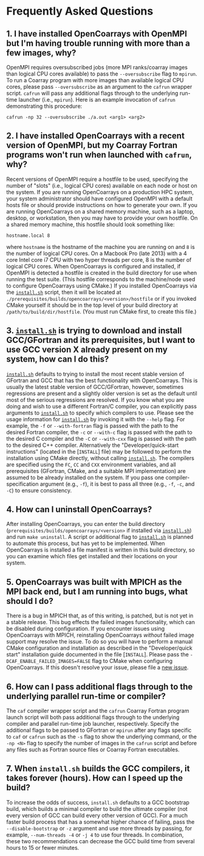 Frequently Asked Questions
==========================

## 1. I have installed OpenCoarrays with OpenMPI but I'm having trouble running with more than a few images, why? ##

OpenMPI requires oversubscribed jobs (more MPI ranks/coarray
images than logical CPU cores available) to pass the
`--oversubscribe` flag to `mpirun`. To run a Coarray program with
more images than available logical CPU cores, please pass
`--oversubscribe` as an argument to the `cafrun` wrapper
script. `cafrun` will pass any additional flags through to the
underlying run-time launcher (i.e., `mpirun`). Here is an example
invocation of `cafrun` demonstrating this procedure:

```
cafrun -np 32 --oversubscribe ./a.out <arg1> <arg2>
```

## 2. I have installed OpenCoarrays with a recent version of OpenMPI, but my Coarray Fortran programs won't run when launched with `cafrun`, why? ##

Recent versions of OpenMPI require a hostfile to be used,
specifying the number of "slots" (i.e., logical CPU cores)
available on each node or host on the system. If you are running
OpenCoarrays on a production HPC system, your system
administrator should have configured OpenMPI with a default hosts
file or should provide instructions on how to generate your
own. If you are running OpenCoarrays on a shared memory machine,
such as a laptop, desktop, or workstation, then you may have to
provide your own hostfile. On a shared memory machine, this
hostfile should look something like:

```
hostname.local 8
```

where `hostname` is the hostname of the machine you are running on
and `8` is the number of logical CPU cores. On a Macbook Pro (late
2013) with a 4 core Intel core i7 CPU with two hyper threads per
core, 8 is the number of logical CPU cores. When OpenCoarrays is
configured and installed, if OpenMPI is detected a hostfile is
created in the build directory for use when running the test
suite. (This hostfile corresponds to the machine/node used to
configure OpenCoarrays using CMake.) If you installed OpenCoarrays
via the [`install.sh`] script, then it will be located at
`./prerequisites/builds/opencoarrays/<version>/hostfile` or if you
invoked CMake yourself it should be in the top level of your build
directory at `/path/to/build/dir/hostfile`. (You must run CMake
first, to create this file.)

## 3. [`install.sh`] is trying to download and install GCC/GFortran and its prerequisites, but I want to use GCC version X already present on my system, how can I do this? ##

[`install.sh`] defaults to trying to install the most recent stable
version of GFortran and GCC that has the best functionality with
OpenCoarrays. This is usually the latest stable version of
GCC/GFortran, however, sometimes regressions are present and a
slightly older version is set as the default until most of the serious
regressions are resolved. If you know what you are doing and wish to
use a different Fortran/C compiler, you can explicitly pass arguments
to [`install.sh`] to specify which compilers to use. Please see the
usage information for [`install.sh`] by invoking it with the `--help`
flag. For example, the `-f` or `--with-fortran` flag is passed with
the path to the desired Fortran compiler, the `-c` or `--with-c` flag
is passed with the path to the desired C compiler and the `-C` or
`--with-cxx` flag is passed with the path to the desired C++
compiler. Alternatively the "Developer/quick-start instructions"
(located in the [`INSTALL`] file) may be followed to perform the
installation using CMake directly, without calling [`install.sh`]. The
compilers are specified using the `FC`, `CC` and `CXX` environment
variables, and all prerequisites (GFortran, CMake, and a suitable MPI
implementation) are assumed to be already installed on the system. If
you pass one compiler-specification argument (e.g., `-f`), it is best
to pass all three (e.g., `-f`, `-c`, and `-C`) to ensure consistency.

## 4. How can I uninstall OpenCoarrays? ##

After installing OpenCoarrays, you can enter the build directory
(`prerequisites/builds/opencoarrays/<version>` if installed via
[`install.sh`]) and run `make uninstall`. A script or additional flag
to [`install.sh`] is planned to automate this process, but has yet to
be implemented. When OpenCoarrays is installed a file manifest is
written in this build directory, so you can examine which files get
installed and their locations on your system.

## 5. OpenCoarrays was built with MPICH as the MPI back end, but I am running into bugs, what should I do? ##

There is a bug in MPICH that, as of this writing, is patched, but is
not yet in a stable release. This bug effects the failed images
functionality, which can be disabled during configuration. If you
encounter issues using OpenCoarrays with MPICH, reinstalling
OpenCoarrays _without_ failed image support may resolve the issue. To
do so you will have to perform a manual CMake configuration and
installation as described in the "Developer/quick start" installation
guide documented in the file [`INSTALL`]. Please pass the
`-DCAF_ENABLE_FAILED_IMAGES=FALSE` flag to CMake when configuring
OpenCoarrays. If this doesn't resolve your issue, please file a
[new issue].

## 6. How can I pass additional flags through to the underlying parallel run-time or compiler? ##

The `caf` compiler wrapper script and the `cafrun` Coarray Fortran
program launch script will both pass additional flags through to
the underlying compiler and parallel run-time job launcher,
respectively. Specify the additional flags to be passed to
GFortran or `mpirun` after any flags specific to `caf` or `cafrun`
such as the `-s` flag to show the underlying command, or the `-np <N>`
flag to specify the number of images in the `cafrun` script and before
any files such as Fortran source files or Coarray Fortran executables.

## 7. When `install.sh` builds the GCC compilers, it takes forever (hours).  How can I speed up the build? ##

To increase the odds of success, `install.sh` defaults to a GCC
bootstrap build, which builds a minimal compiler to build the ultimate
compiler (not every version of GCC can build every other version of
GCC).  For a much faster build process that has a somewhat higher
chance of failing, pass the `--disable-bootstrap` or `-z` argument and
use more threads by passing, for example, `--num-threads -4` or `-j 4`
to use four threads.  In combination, these two recommendations can
decrease the GCC build time from several hours to 15 or fewer minutes.


[`install.sh`]: https://github.com/sourceryinstitute/OpenCoarrays/blob/master/install.sh
[`INSTALL']: https://github.com/sourceryinstitute/OpenCoarrays/blob/master/INSTALL
[new issue]: https://github.com/sourceryinstitute/OpenCoarrays/issues/new
